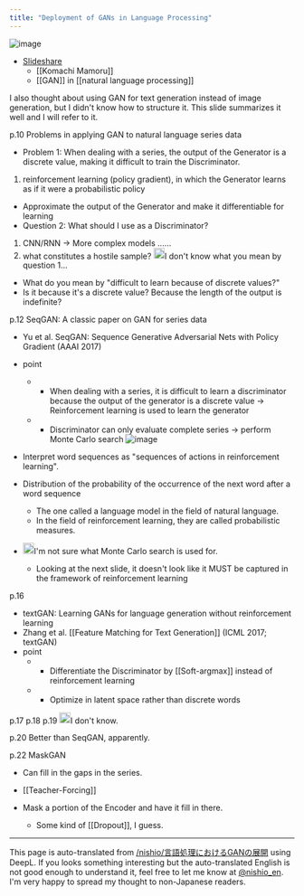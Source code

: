 ```yaml
---
title: "Deployment of GANs in Language Processing"
---
```


![image](https://gyazo.com/89f4af857610ae486f09b7f2598cd5dd/thumb/1000)
- [Slideshare](https://www.slideshare.net/mamoruk/jsai2018gan4nlp)
    - [[Komachi Mamoru]]
    - [[GAN]] in [[natural language processing]]

I also thought about using GAN for text generation instead of image generation, but I didn't know how to structure it. This slide summarizes it well and I will refer to it.

p.10
Problems in applying GAN to natural language series data
- Problem 1: When dealing with a series, the output of the Generator is a discrete value, making it difficult to train the Discriminator.
1. reinforcement learning (policy gradient), in which the Generator learns as if it were a probabilistic policy
- Approximate the output of the Generator and make it differentiable for learning
- Question 2: What should I use as a Discriminator?
1. CNN/RNN → More complex models ......
2. what constitutes a hostile sample?
<img src='https://scrapbox.io/api/pages/nishio-en/nishio/icon' alt='nishio.icon' height="19.5"/>I don't know what you mean by question 1...
- What do you mean by "difficult to learn because of discrete values?"
- Is it because it's a discrete value? Because the length of the output is indefinite?

p.12
SeqGAN: A classic paper on GAN for series data
- Yu et al. SeqGAN: Sequence Generative Adversarial Nets with Policy Gradient (AAAI 2017)
- point
    - - When dealing with a series, it is difficult to learn a discriminator because the output of the generator is a discrete value → Reinforcement learning is used to learn the generator
    - - Discriminator can only evaluate complete series → perform Monte Carlo search
![image](https://gyazo.com/394f2cbcea32a9323ea1a3f673976664/thumb/1000)

- Interpret word sequences as "sequences of actions in reinforcement learning".
- Distribution of the probability of the occurrence of the next word after a word sequence
    - The one called a language model in the field of natural language.
    - In the field of reinforcement learning, they are called probabilistic measures.
- <img src='https://scrapbox.io/api/pages/nishio-en/nishio/icon' alt='nishio.icon' height="19.5"/>I'm not sure what Monte Carlo search is used for.
    - Looking at the next slide, it doesn't look like it MUST be captured in the framework of reinforcement learning

p.16
- textGAN: Learning GANs for language generation without reinforcement learning
- Zhang et al. [[Feature Matching for Text Generation]] (ICML 2017; textGAN)
- point
    - - Differentiate the Discriminator by [[Soft-argmax]] instead of reinforcement learning
    - - Optimize in latent space rather than discrete words

p.17
p.18
p.19
<img src='https://scrapbox.io/api/pages/nishio-en/nishio/icon' alt='nishio.icon' height="19.5"/>I don't know.

p.20 Better than SeqGAN, apparently.

p.22 MaskGAN
- Can fill in the gaps in the series.
- [[Teacher-Forcing]]

- Mask a portion of the Encoder and have it fill in there.
    - Some kind of [[Dropout]], I guess.

---
This page is auto-translated from [/nishio/言語処理におけるGANの展開](https://scrapbox.io/nishio/言語処理におけるGANの展開) using DeepL. If you looks something interesting but the auto-translated English is not good enough to understand it, feel free to let me know at [@nishio_en](https://twitter.com/nishio_en). I'm very happy to spread my thought to non-Japanese readers.